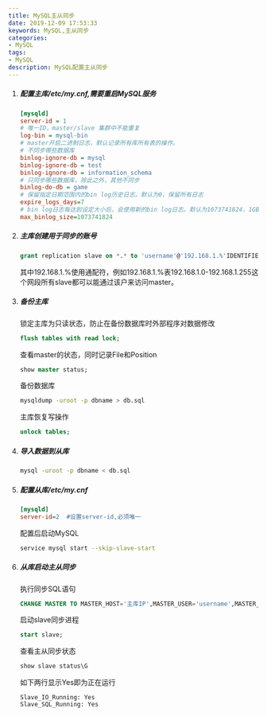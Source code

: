 ```yaml
---
title: MySQL主从同步
date: 2019-12-09 17:53:33
keywords: MySQL,主从同步
categories: 
- MySQL
tags:
- MySQL
description: MySQL配置主从同步
---
```

1. ##### 配置主库/etc/my.cnf,需要重启MySQL服务

    ```ini
    [mysqld]
    server-id = 1
    # 唯一ID，master/slave 集群中不能重复
    log-bin = mysql-bin
    # master开启二进制日志，默认记录所有库所有表的操作。
    # 不同步哪些数据库
    binlog-ignore-db = mysql  
    binlog-ignore-db = test  
    binlog-ignore-db = information_schema  
    # 只同步哪些数据库，除此之外，其他不同步  
    binlog-do-db = game
    # 保留指定日期范围内的bin log历史日志。默认为0，保留所有日志
    expire_logs_days=7
    # bin log日志每达到设定大小后，会使用新的bin log日志。默认为1073741824，1GB
    max_binlog_size=1073741824
    ```

2. ##### 主库创建用于同步的账号

    ```sql
    grant replication slave on *.* to 'username'@'192.168.1.%'IDENTIFIED BY 'password';
    ```
    其中192.168.1.%使用通配符，例如192.168.1.%表192.168.1.0-192.168.1.255这个网段所有slave都可以能通过该户来访问master。

3. ##### 备份主库

    锁定主库为只读状态，防止在备份数据库时外部程序对数据修改
    ```sql
    flush tables with read lock;
    ```
    查看master的状态，同时记录File和Position
    ```sql
    show master status;
    ```
    备份数据库
    ```bash
    mysqldump -uroot -p dbname > db.sql
    ```
    主库恢复写操作
    ```sql
    unlock tables;
    ```
4. ##### 导入数据到从库
    ```bash
    mysql -uroot -p dbname < db.sql
    ```

5. ##### 配置从库/etc/my.cnf
    ```ini
    [mysqld]
    server-id=2  #设置server-id,必须唯一
    ```
    配置后启动MySQL
    ```bash
    service mysql start --skip-slave-start
    ```
6. ##### 从库启动主从同步
    执行同步SQL语句
    ```sql
    CHANGE MASTER TO MASTER_HOST='主库IP',MASTER_USER='username',MASTER_PASSWORD='password',MASTER_LOG_FILE='第三布记录的File',MASTER_LOG_POS=第三步记录的Position;
    ```
    启动slave同步进程
    ```sql
    start slave;
    ```
    查看主从同步状态
    ```sql
    show slave status\G
    ```
    如下两行显示Yes即为正在运行
    ```
    Slave_IO_Running: Yes
    Slave_SQL_Running: Yes
    ```